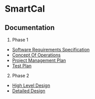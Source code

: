 # SmartCal


## Documentation

1. Phase 1 
  - [Software Requirements Specification](http://www.cs.ucf.edu/courses/cop4331/fall2014/cop4331-9/SRS.html)
  - [Concept Of Operations](http://www.cs.ucf.edu/courses/cop4331/fall2014/cop4331-9/ConceptsOfOperation.html)
  - [Project Management Plan](http://www.cs.ucf.edu/courses/cop4331/fall2014/cop4331-9/pmp.html)
  - [Test Plan](http://www.cs.ucf.edu/courses/cop4331/fall2014/cop4331-9/testplan.html)

2. Phase 2
  - [High Level Design](http://www.cs.ucf.edu/courses/cop4331/fall2014/cop4331-9/high_level_design.html)
  - [Detailed Design](http://www.cs.ucf.edu/courses/cop4331/fall2014/cop4331-9/detailed_design.html)
